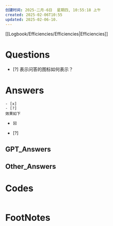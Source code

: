 ```yaml
---
创建时间: 2025-二月-6日  星期四, 10:55:18 上午
created: 2025-02-06T10:55
updated: 2025-02-06-10.
---
```

[[Logbook/Efficiencies/Efficiencies|Efficiencies]]

# Questions

- [?] 表示问答的图标如何表示？
  
# Answers

```
- [x]
- [?]
效果如下
```

- [x] 
- [?] 
## GPT_Answers


## Other_Answers


# Codes

```python

```



# FootNotes